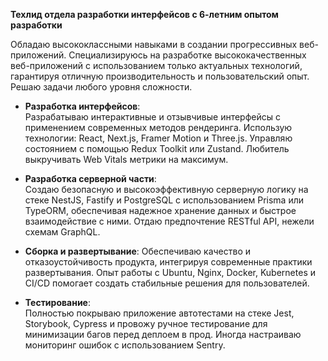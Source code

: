 **Техлид отдела разработки интерфейсов с 6-летним опытом разработки**

Обладаю высококлассными навыками в создании прогрессивных веб-приложений. Специализируюсь на разработке высококачественных веб-приложений с использованием только актуальных технологий, гарантируя отличную производительность и пользовательский опыт. Решаю задачи любого уровня сложности.

- **Разработка интерфейсов**:  
  Разрабатываю интерактивные и отзывчивые интерфейсы с применением современных методов рендеринга. Использую технологии: React, Next.js, Framer Motion и Three.js. Управляю состоянием с помощью Redux Toolkit или Zustand. Любитель выкручивать Web Vitals метрики на максимум.

- **Разработка серверной части**:  
  Создаю безопасную и высокоэффективную серверную логику на стеке NestJS, Fastify и PostgreSQL с использованием Prisma или TypeORM, обеспечивая надежное хранение данных и быстрое взаимодействие с ними. Отдаю предпочтение RESTful API, нежели схемам GraphQL.

- **Сборка и развертывание**:
  Обеспечиваю качество и отказоустойчивость продукта, интегрируя современные практики развертывания. Опыт работы с Ubuntu, Nginx, Docker, Kubernetes и CI/CD помогает создать стабильные решения для пользователей.

- **Тестирование**:  
  Полностью покрываю приложение автотестами на стеке Jest, Storybook, Cypress и провожу ручное тестирование для минимизации багов перед деплоем в прод. Иногда настраиваю мониторинг ошибок с использованием Sentry.
